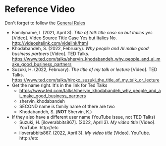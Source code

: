 # Reference Video

Don't forget to follow the [General Rules](Invention-ReferenceGeneralRules)


* Familyname, I. (2021, April 3). *Title of talk title case no but italics yes* [Video]. Video Source Title Case Yes but Italics No. http://videositelink.com/videlink/html  
* Khodabandeh, S. (2022, February). *Why people and AI make good business partners* [Video]. TED Talks. https://www.ted.com/talks/shervin_khodabandeh_why_people_and_ai_make_good_business_partners 
* Suzuki, H. (2022, February). *The title of my talk or lecture* [Video]. TED Talks. https://www.ted.com/talks/hiroko_suzuki_the_title_of_my_talk_or_lecture
* Get the name right. It's in the link for Ted Talks
    * https://www.ted.com/talks/shervin_khodabandeh_why_people_and_ai_make_good_business_partners
    * shervin_khodabandeh
    * SECOND name is family name of there are two
    * Khodabandeh, S. (**NOT** Shervin, K.)
* If they also have a different user name (YouTube issue, not TED Talks)
    * Suzuki, H. [iloverabbits867]. (2022, April 3). *My video title* [Video]. YouTube. http://etc 
    * iloverabbits867. (2022, April 3). *My video title* [Video]. YouTube. http://etc